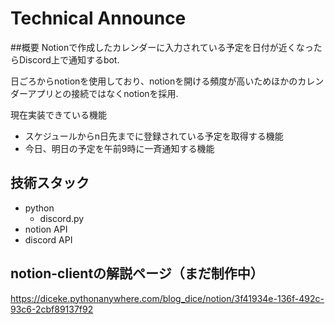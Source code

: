# Technical Announce
##概要
Notionで作成したカレンダーに入力されている予定を日付が近くなったらDiscord上で通知するbot.

日ごろからnotionを使用しており、notionを開ける頻度が高いためほかのカレンダーアプリとの接続ではなくnotionを採用.

現在実装できている機能
- スケジュールからn日先までに登録されている予定を取得する機能
- 今日、明日の予定を午前9時に一斉通知する機能

## 技術スタック
- python
  - discord.py
- notion API
- discord API

## notion-clientの解説ページ（まだ制作中）
https://diceke.pythonanywhere.com/blog_dice/notion/3f41934e-136f-492c-93c6-2cbf89137f92


